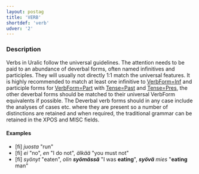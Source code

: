 ```yaml
---
layout: postag
title: 'VERB'
shortdef: 'verb'
udver: '2'
---
```


### Description

Verbs in Uralic follow the universal guidelines. The attention needs to be paid
to an abundance of deverbal forms, often named infinitives and participles. They
will usually not directly 1:1 match the universal features. It is highly
recommended to match at least one infinitive to [VerbForm=Inf]() and participle
forms for [VerbForm=Part]() with [Tense=Past]() and [Tense=Pres](), the other
deverbal forms should be matched to their universal VerbForm equivalents if
possible. The Deverbal verb forms should in any case include the analyses of
cases etc. where they are present so a number of distinctions are retained and
when required, the traditional grammar can be retained in the XPOS and MISC
fields.

#### Examples

* [fi] _juosta_ "run"
* [fi] _ei_ "no", _en_ "I do not", _älkää_ "you must not"
* [fi] _syönyt_ "eaten", _olin <b>syömässä</b>_ "I was <b>eating</b>",
  _<b>syövä</b> mies_ "<b>eating</b> man"

<!-- Interlanguage links updated Út zář 29 20:23:04 CEST 2020 -->
